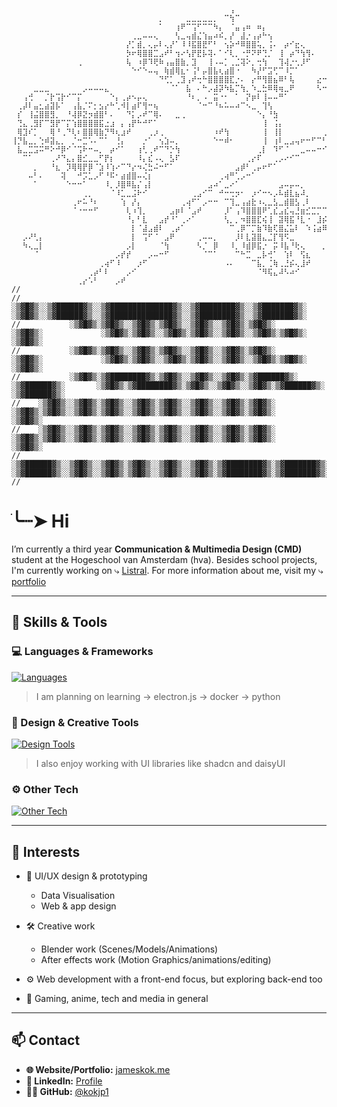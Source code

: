 ```
⠀⠀⠀⠀⠀⠀⠀⠀⠀⠀⠀⠀⠀⠀⠀⠀⠀⠀⠀⠀⠀⠀⠀⠀⠀⠀⠀⠀⠀⠀⠀⠀⠀⠀⠀⠀⠀⠀⠀⠀⢠⠀⠀⠀⠀⠀⠀⠀⠀⠀⠀⠀⠀⠀⠀⠀⠀⠀⠀⠀⠀⠀⠀⠀⠀⠀⠀⠀⠀⠀⠀⠀⠀⠀⠀⠀⠀⠀⠀⠀⠀⠀⠀⠀⠀⠀⠀⠀⠀⠀⠀
⠀⠀⠀⠀⠀⠀⠀⠀⠀⠀⠀⠀⠀⠀⠀⠀⠀⠀⠀⠀⠀⠀⠀⠀⠀⠀⠀⡀⠀⠀⠀⠀⣀⣀⣀⣀⣀⡀⠀⠉⢳⠉⠀⠀⠀⠀⠀⠀⠀⠀⠀⠀⠀⠀⠀⠀⠀⠀⠀⠀⠀⠀⠀⠀⠀⠀⠀⠀⠀⠀⠀⠀⠀⠀⠀⠀⠀⠀⠄⠀⠀⠀⠀⠀⠀⠀⠀⠀⠀⠀⠀
⠀⠀⠀⠀⠀⠀⠀⠀⠀⠀⠀⠀⠀⠀⠀⠀⠀⠀⠀⠀⠀⠀⠀⠀⠀⠀⠀⠁⠀⠀⢰⠟⠉⢩⠋⠉⠉⠳⡄⠀⠈⣤⢠⠶⠀⠶⡄⠀⠀⠀⠀⠀⠀⠀⠀⠀⠀⠀⠀⠀⠀⠀⠀⠀⠀⠀⠀⠀⡴⠞⠛⠳⢦⠀⠀⠀⠀⠀⠀⠀⠀⠀⠀⠀⣤⣤⣤⡄⠀⠀⠀
⠀⠀⠀⠀⠀⠀⠀⠀⠀⠀⠀⠀⠀⠀⠀⠀⠀⠀⠀⠀⠀⠀⢀⣀⠤⠤⢄⠀⠀⠀⢣⣀⢤⣾⣌⢱⣤⠴⠮⡀⡜⠀⣼⡐⢠⡴⠓⢢⠀⠀⠀⠀⠀⠀⠀⠀⠀⠀⠀⠀⢀⡀⡤⠠⠠⣀⡔⢹⡀⠀⡀⣠⣚⠉⠱⢄⠀⠀⠀⠀⢀⠖⠊⣽⠁⠀⠀⠈⣢⠀⠀
⠀⠀⠀⠀⠀⠀⠀⠀⠀⠀⠀⠀⠀⠀⠀⠀⠀⠀⠀⠀⠀⡜⡁⣾⡀⢄⡤⠇⢄⡜⠁⠸⠸⣯⣿⣟⠋⠃⠀⢢⡵⠚⠿⣿⣿⢥⡀⢨⠄⠀⡴⠊⣖⢄⠀⠀⠀⠀⠀⢰⢋⢰⣇⠂⣴⡷⠀⢀⣷⣥⣴⣿⡀⠄⠂⢸⠀⠀⠀⠀⡞⠡⢀⣽⣆⡌⣴⡾⠉⠉⢆
⠀⠀⠀⠀⠀⠀⠀⠀⠀⠀⠀⠀⠀⠀⠀⠀⠀⠀⠀⠀⠀⡳⠖⢿⣿⣿⣉⣠⠞⠃⢲⠔⢣⡟⣟⡧⢽⠄⠁⠊⢇⡀⠐⡛⠝⠟⢙⡈⠀⢸⠀⡴⠙⢳⢻⠄⠀⠀⠀⣨⠖⠻⣿⣿⣿⣱⣤⠔⠺⡿⣿⡿⣯⡅⠲⡌⠀⠀⠀⠀⡩⠒⠛⣽⣿⣿⣿⣀⠄⠀⢸
⠀⠀⠀⠀⠀⠀⠀⠀⠀⠀⠀⠀⢀⠀⠀⠀⠀⠀⠀⠀⠀⢧⠀⠰⡿⠹⢟⠷⢠⣤⣿⣷⡀⣹⠀⠀⢸⠠⠤⡁⢀⣈⢽⠕⡀⢒⢳⠀⠀⢹⢼⡐⢂⡸⠋⠀⠀⠀⠀⠸⣄⠀⣚⠷⠓⠙⣇⠠⠁⠠⠿⠡⠙⠀⢀⡝⠀⢀⡀⡈⣇⠀⠈⢆⣿⡏⢿⠶⢑⡄⠃
⠀⠀⠀⠀⠀⠀⠀⠀⠀⠀⠀⠀⠀⠀⠀⠀⠀⠀⠀⠀⠀⠀⠑⠊⠑⠤⢤⠀⢷⣾⢿⣆⠂⢨⠃⡤⣿⣧⢆⣴⣿⠐⠀⠀⠳⡜⠋⣩⢋⠉⠸⡉⠁⠀⠀⠀⠀⠀⠀⠀⠈⠉⠙⣦⢄⣾⣾⡦⠤⡀⢼⠢⠤⠔⠋⢰⡊⣀⡎⡠⠙⢦⡞⠁⢀⢹⡉⠑⢰⠏⠀
⠀⠀⠀⠀⠀⠀⠀⠀⠀⠀⠀⠀⠀⠀⠀⠀⠀⠀⠀⠀⠀⠀⠀⠀⠀⠀⠀⠙⢋⡁⢀⣹⢠⠞⢒⠓⣿⣿⣿⣿⣏⡐⠄⠀⡔⠛⢻⣿⣦⠿⠃⢧⠀⠀⠀⠀⣔⠒⢠⠀⠀⠀⢸⡀⠀⢽⡟⣿⠗⣤⠃⠀⠀⠀⢰⡏⢁⢿⣿⡾⠏⠝⠓⢸⣶⣷⡿⠦⠼⡆⠀
⠀⠀⠀⠀⣀⣀⣀⠀⠀⠀⠀⠀⠀⡠⠤⠤⠤⣄⠀⠀⠀⠀⠀⠀⠀⠀⠀⠀⠀⠈⠁⠀⣧⠀⠄⠓⡠⣼⡽⠳⣧⡉⢳⡀⠱⣀⣓⠿⢿⢶⣀⠟⠀⠀⠀⠀⠣⠒⠁⠀⠀⠀⠀⠑⠤⠚⠄⣀⡴⠋⠀⠀⠀⠀⠈⢧⣈⡟⠻⡝⡆⢆⠀⢿⡿⠻⢦⠁⢠⡇⠀
⠀⠀⢠⢚⠀⠀⡈⡗⢩⡗⠊⠉⡍⠀⠀⠀⠀⠀⠑⡄⢀⡴⠢⡤⢄⠀⠀⠀⠀⠀⠀⠀⠘⠆⡀⠠⠀⣭⠐⠂⠀⠁⠀⡝⡶⠇⢸⠤⠤⠛⠁⠀⠀⠀⠀⠀⠀⠀⠀⠀⠀⠀⠀⠀⠀⠀⠀⣡⡃⠀⠀⠀⠀⠀⠀⠀⢀⡵⣢⠖⠃⠈⠉⢍⡀⢀⣸⠀⠋⠀⠀
⠀⢀⡼⠇⣤⣂⣴⣽⡧⠁⠀⢠⣧⡈⠍⡂⣢⡔⠓⢁⠺⡇⣴⠏⢻⠒⢦⠀⠀⠀⠀⠀⠀⠀⠈⠒⠉⠘⠦⠥⠤⠴⠉⠢⣀⠀⢹⢣⠀⠀⠀⠀⠀⠀⠀⠀⠀⠀⠀⠀⠐⠂⠀⠀⠀⠀⢰⡗⣇⠀⠀⠀⠀⠀⣠⠶⢇⠕⠁⢀⣠⣄⣄⠀⠈⠁⠀⠀⠀⠀⠀
⠀⡎⠀⢸⣬⣿⣿⣻⡀⠀⠘⢼⡿⣝⡲⣾⣿⠃⠄⠀⠀⠙⡅⡠⠞⠉⢿⠄⠀⠀⣀⢀⠀⠀⠀⠀⠀⠀⠀⠀⠀⠀⠀⠀⠀⠑⡄⠘⣳⠀⠀⠀⠀⠀⠀⠀⠀⠀⠀⠀⠀⠀⠀⠀⠀⢠⠇⡰⠉⠀⢀⡠⡔⠿⣨⠜⠁⣠⠎⠋⠁⠀⢠⠲⣀⠀⠀⠀⠀⠀⠀
⠀⢙⣄⢀⣻⡏⠉⣻⡟⠉⡍⢱⣿⣿⣿⣿⣯⣐⣰⠀⡄⢠⡟⠓⠚⠋⠁⠀⠀⠀⠀⠀⠀⠀⠀⠀⠀⠀⠀⠀⠀⠀⠀⠀⠀⠀⢸⠀⢨⡄⠀⠀⠀⠀⠀⠀⠀⠀⠀⠀⠀⠀⠀⠀⢠⡟⣴⣡⣴⣾⣿⣅⣤⠊⢡⣤⣎⣤⣶⡞⠙⠛⢳⣦⣽⠀⠀⠀⠀⠀⠀
⠀⢿⣹⠎⡁⠀⠀⢿⠘⢀⠙⢇⠆⣿⣿⢿⣷⡙⠻⢆⣰⠞⠀⠀⠀⢀⡰⢀⠀⠀⠀⠀⠀⠀⠀⠀⠀⠰⠞⢳⠀⠀⠀⠀⠀⠀⢸⠀⢸⡇⠀⠀⠀⠀⠀⠀⠀⢀⣀⣰⢶⠶⣶⠛⡟⠹⠋⡟⠋⡏⠀⠈⣻⣶⣏⢸⣉⣏⡀⠀⠀⠀⣾⠟⢳⠀⠀⠀⠀⠀⠀
⢸⡙⣧⣀⡀⢑⠾⣽⣄⡀⠀⡈⠒⣉⠡⠄⠉⠁⠀⢘⡄⠀⠀⠀⡐⠁⠀⢢⣱⠤⡀⠀⠀⠀⠀⠀⠀⠑⠒⠾⠂⠀⠀⠀⠀⠀⢸⠀⢰⠇⣀⣠⢤⠖⠒⠋⠉⠃⠀⣁⣀⠠⠤⠔⠒⠚⠘⣄⣐⣿⣶⡟⡀⠈⡎⠉⠉⠓⢦⣩⠉⠁⠈⣿⡿⠁⠀⠀⠀⠀⠀
⠀⣧⣀⣉⣩⠭⠛⠕⠚⡿⠊⠈⢩⠗⠒⠤⡀⠀⡴⠊⠁⠀⠀⢰⢃⢀⠞⠉⠙⡑⢳⠀⠀⠀⠀⠀⠀⠀⠀⠀⠀⠀⠀⠀⠀⢀⡇⠀⠹⠋⠈⠀⠀⣀⠤⠤⠒⠊⠉⠀⠀⠀⠀⠀⠀⠀⢸⡀⠀⢽⡟⣿⠑⡄⠃⠀⠀⠀⠀⠈⠛⠂⠘⠋⠀⠀⠀⠀⠀⠀⠀
⠀⠀⠉⠁⠀⠀⠀⢀⠜⠙⣄⡄⣿⣊⣀⣀⠋⡟⡆⠀⠀⠀⠀⠸⡄⣎⠠⢄⠀⣣⠏⠀⠀⠀⠀⠀⠀⠀⠀⠀⠀⠀⠀⢀⡔⠏⠀⠀⢀⡠⠔⠊⠉⠀⠀⠀⠀⠀⠀⠀⠀⠀⠀⠀⠀⠀⠀⠑⠲⠚⠄⣀⠖⠃⠀⠀⠀⠀⠀⠀⠀⠀⠀⠀⠀⠀⠀⠀⠀⠀⠀
⠀⠀⠀⠀⡀⠀⠀⠘⣆⠀⡹⢿⢿⡟⡿⠈⣱⠸⢱⠔⠉⠙⡔⠲⢌⣓⠬⠒⠋⠁⠀⠀⠀⠀⠀⠀⠀⠀⠀⠀⠀⣠⡾⠃⢀⡤⠖⠋⠁⠀⠀⠀⠀⠀⠀⠀⠀⠀⠀⠀⠀⠀⠀⠀⠀⠀⠀⠀⠀⠀⠀⠀⠀⠀⠀⠀⣀⠀⠀⠀⠀⠀⠀⠀⠀⠀⠀⠀⠀⠀⠀
⠀⠀⠀⠤⠃⠄⠀⠀⠀⢽⠀⠀⠚⡩⣁⡠⠋⠘⠯⠂⣴⣾⣿⠤⢌⡆⠀⠀⠀⠀⠀⠀⠀⠀⠀⠀⠀⠀⢀⢴⠛⢁⡠⠒⠁⠀⠀⠀⠀⠀⠀⠀⠀⠀⠀⠀⠀⠀⠀⠀⠀⠀⠀⠀⠀⠀⠀⠀⠀⠀⠀⠀⠀⠀⡔⠍⠄⢱⡀⠀⠀⠀⠀⠀⠀⠀⠀⠀⠀⠀⠀
⠀⠀⠀⠀⠁⠀⠀⠀⠀⠀⠑⠒⠒⠁⠀⠀⠀⠸⡀⡸⣿⠿⣧⡌⢠⡇⠀⠀⠀⠀⠀⠀⠀⠀⠀⠀⣠⠴⠁⣀⠔⠁⠀⠀⠀⠀⠀⠀⠀⣠⠤⡤⠤⡀⠀⠀⠀⠀⠀⠀⠀⠀⠀⠀⠀⠀⠀⠀⠀⠀⠀⠀⠀⠀⠓⠢⠄⠒⠃⠀⠀⠀⠀⠀⠀⠀⠀⠀⠀⠀⠀
⠀⠀⠀⠀⠀⠀⠀⠀⠀⠀⠀⠀⠀⢀⡀⠀⠀⠀⠈⠸⣁⣀⣨⠗⠊⠀⠀⠀⠀⠀⠀⠀⠀⢀⣠⠊⠉⠀⠚⠒⢒⡲⠂⠀⡰⠊⠒⠢⡠⠧⣾⣇⣦⠼⡀⠀⠀⠀⠀⠀⠀⠀⠀⠀⠀⠀⠀⠀⠀⠀⠀⠀⠀⠀⠀⠀⠀⠀⠀⠀⠀⠀⠀⠀⠀⠀⠀⠀⠀⠀⠀
⠀⠀⠀⠀⠀⠀⠀⠀⠀⠀⠀⢀⠖⠥⠘⠆⠀⠀⠀⠀⢱⠀⡜⡄⠀⠀⠀⠀⠀⠀⠀⢀⢴⠋⠁⡠⠒⠒⠀⠉⢹⣀⢠⣴⣗⠰⢄⣀⣣⣀⣾⣿⣣⢀⠇⠀⠀⠀⠀⠀⠀⠀⠀⠀⠀⠀⠀⠀⠀⠀⠀⠀⠀⠀⠀⠀⠀⠀⠀⠀⠀⠀⡔⠠⢄⠀⠀⠀⠀⠀⠀
⠀⠀⠀⠀⠀⠀⠀⠀⠀⠀⠀⠈⠐⠒⠒⠋⠀⠀⠀⠀⠀⢇⠰⢹⡀⠀⠀⠀⠀⣠⡶⠇⠈⣠⠞⠀⠀⠀⠀⡸⠁⢠⠹⣿⣿⣿⠟⢁⣎⣠⣎⢤⣘⣶⣊⣉⡉⠉⢢⠀⠀⠀⠀⠀⠀⠀⠀⠀⠀⠀⠀⠀⠀⠀⠀⠀⠀⠀⠀⠀⠀⠀⠭⠔⠋⠀⠀⠀⠀⠀⠀
⠀⠀⠀⠀⠀⠀⠀⠀⠀⠀⠀⠀⠀⠀⠀⠀⠀⠀⠀⠀⠀⠘⡄⠃⣇⠀⠀⣠⡞⠘⠁⢀⠔⠁⠀⠀⠀⠀⠀⢣⡀⡀⠲⣿⣿⣏⢮⢸⠀⣽⢿⣯⠘⣇⠐⠀⣸⡮⠞⠀⠀⠀⠀⠀⠀⠀⠀⠀⠀⠀⠀⠀⠀⠀⠀⠀⠀⠀⠀⠀⠀⠀⠀⠀⠀⠀⠀⠀⠀⠀⠀
⠀⠀⠀⠀⠀⠀⠀⠀⠀⠀⠀⠀⠀⠀⠀⠀⠀⠀⠀⠀⠀⠀⡇⠈⣼⣠⣾⠇⠀⢀⡴⠁⠀⠀⠀⠀⠀⠀⠀⠀⠉⢀⡿⠉⡉⣷⠹⣷⢏⣿⣌⣥⠇⠀⠱⢨⣴⠿⠀⠀⠀⠀⠀⠀⠀⠀⠀⠀⠀⠀⠀⠀⠀⠀⠀⠀⠀⠀⠀⠀⠀⠀⠀⠀⠀⠀⠀⠀⠀⠀⠀
⠀⠀⡠⠜⢃⡄⠀⠀⠀⠀⠀⠀⠀⠀⠀⠀⠀⠀⠀⠀⠀⠀⡇⠀⢩⠋⠈⠀⣠⠟⠀⠀⠀⠀⢀⠤⠤⡀⠀⠀⠀⡸⠇⣇⣽⣿⣄⣈⡏⢻⠫⣀⠀⠀⠀⠀⠀⠀⠀⠀⠀⠀⠀⠀⠀⠀⠀⠀⠀⠀⠀⠀⠀⠀⠀⠀⠀⠀⠀⠀⠀⠀⠀⠀⠀⠀⠀⠀⠀⠀⠀
⠀⠀⠳⢄⣀⡇⠀⠀⠀⠀⠀⠀⠀⠀⠀⠀⠀⠀⠀⠀⠀⡠⡇⠀⠀⠀⠀⠈⢳⠀⠀⠀⠀⠀⠣⡈⠀⡿⠀⠀⠸⡀⠸⣾⡿⣯⡐⠀⡭⠸⣧⠘⢗⢄⠀⠀⠀⡀⠀⠀⠀⠀⠀⠀⠀⠀⠀⠀⠀⠀⠀⠀⢀⢤⠠⡄⠀⠀⠀⠀⠀⠀⠀⠀⠀⠀⠀⠀⠀⠀⠀
⠀⠀⠀⠀⠈⠀⠀⠀⠀⠀⠀⠀⠀⠀⠀⠀⠀⠀⠀⡠⡞⡞⠀⠀⠀⡠⠤⠒⠋⠀⠀⠀⠀⠀⠀⠈⠉⠁⠀⠀⠀⠉⠓⣉⠀⣀⡧⢚⠁⠀⢱⠇⠀⢫⣆⠀⠀⠀⠀⠀⠀⠀⠀⠀⠀⠀⠀⠀⠀⠀⠀⠀⠑⠄⣀⣧⠀⠀⠀⠀⠀⠀⠀⠀⠀⠀⠀⠀⠀⠀⠀
⠀⠀⠀⠀⠀⠀⠀⠀⠀⠀⠀⠀⠀⠀⠀⠀⢀⢴⠋⠸⠀⠀⠀⡰⠋⠀⠀⠀⠀⠀⠀⠀⠀⠀⠀⠀⠀⠀⠀⠠⠄⠀⠀⠀⠉⣧⡀⢈⢷⢀⣘⡮⢄⣸⠞⠀⠀⠀⠀⠀⠀⠀⠀⠀⠀⠀⠀⠀⠀⠀⠀⠀⠀⠀⠀⠀⠀⠀⠀⠀⠀⠀⠀⠀⠀⠀⠀⠀⠀⠀⠀
⠀⠀⠀⠀⠀⠀⠀⠀⠀⠀⠀⠀⠀⠀⢀⡴⠃⠇⠀⠀⠀⡠⠊⠀⠀⠀⠀⠀⠀⠀⠀⠀⠀⠀⠀⠀⠀⠀⠀⠀⠀⠀⠀⠀⠀⠈⠻⢯⣄⠼⠣⠴⠊⠀⠀⠀⠀⠀⠀⠀⠀⠀⠀⠀⠀⠀⠀⠀⠀⠀⠀⠀⠀⠀⠀⠀⠀⠀⠀⠀⠀⠀⠀⠀⠀⠀⠀⠀⠀⠀⠀
⠀⠀⠀⠀⠀⠀⠀⠀⠀⠀⠀⠀⢀⡔⠡⠃⠀⠀⠀⡠⠞⠀⠀⠀⠀⠀⠀⠀⠀⠀⠀⠀⠀⠀⠀⠀⠀⠀⠀⠀⠀⠀⠀⠀⠀⠀⠀⠀⠀⠀⠀⠀⠀⠀⠀⠀⠀⠀⠀⠀⠀⠀⠀⠀⠀⠀⠀⠀⠀⠀⠀⠀⠀⠀⠀⠀⠀⠀⠀⠀⠀⠀⠀⠀⠀⠀⠀⠀⠀⠀⠀
//
//           ░▒▓█▓▒░░▒▓██████▓▒░░▒▓██████████████▓▒░░▒▓████████▓▒░░▒▓███████▓▒░      ░▒▓█▓▒░░▒▓██████▓▒░░▒▓██████████████▓▒░░▒▓████████▓▒░░▒▓███████▓▒░ 
//           ░▒▓█▓▒░▒▓█▓▒░░▒▓█▓▒░▒▓█▓▒░░▒▓█▓▒░░▒▓█▓▒░▒▓█▓▒░      ░▒▓█▓▒░             ░▒▓█▓▒░▒▓█▓▒░░▒▓█▓▒░▒▓█▓▒░░▒▓█▓▒░░▒▓█▓▒░▒▓█▓▒░      ░▒▓█▓▒░        
//           ░▒▓█▓▒░▒▓█▓▒░░▒▓█▓▒░▒▓█▓▒░░▒▓█▓▒░░▒▓█▓▒░▒▓█▓▒░      ░▒▓█▓▒░             ░▒▓█▓▒░▒▓█▓▒░░▒▓█▓▒░▒▓█▓▒░░▒▓█▓▒░░▒▓█▓▒░▒▓█▓▒░      ░▒▓█▓▒░        
//           ░▒▓█▓▒░▒▓████████▓▒░▒▓█▓▒░░▒▓█▓▒░░▒▓█▓▒░▒▓██████▓▒░  ░▒▓██████▓▒░       ░▒▓█▓▒░▒▓████████▓▒░▒▓█▓▒░░▒▓█▓▒░░▒▓█▓▒░▒▓██████▓▒░  ░▒▓██████▓▒░  
//    ░▒▓█▓▒░░▒▓█▓▒░▒▓█▓▒░░▒▓█▓▒░▒▓█▓▒░░▒▓█▓▒░░▒▓█▓▒░▒▓█▓▒░             ░▒▓█▓▒░▒▓█▓▒░░▒▓█▓▒░▒▓█▓▒░░▒▓█▓▒░▒▓█▓▒░░▒▓█▓▒░░▒▓█▓▒░▒▓█▓▒░             ░▒▓█▓▒░ 
//    ░▒▓█▓▒░░▒▓█▓▒░▒▓█▓▒░░▒▓█▓▒░▒▓█▓▒░░▒▓█▓▒░░▒▓█▓▒░▒▓█▓▒░             ░▒▓█▓▒░▒▓█▓▒░░▒▓█▓▒░▒▓█▓▒░░▒▓█▓▒░▒▓█▓▒░░▒▓█▓▒░░▒▓█▓▒░▒▓█▓▒░             ░▒▓█▓▒░ 
//     ░▒▓██████▓▒░░▒▓█▓▒░░▒▓█▓▒░▒▓█▓▒░░▒▓█▓▒░░▒▓█▓▒░▒▓████████▓▒░▒▓███████▓▒░ ░▒▓██████▓▒░░▒▓█▓▒░░▒▓█▓▒░▒▓█▓▒░░▒▓█▓▒░░▒▓█▓▒░▒▓████████▓▒░▒▓███████▓▒░  
//
```   

# ׂ╰┈➤ Hi 

I’m currently a third year **Communication & Multimedia Design (CMD)** student at the Hogeschool van Amsterdam (hva). Besides school projects, I'm currently working on ⤷ [Listral](https://hva-19.gitbook.io/listral-wiki/). For more information about me, visit my ⤷ [portfolio](https://jameskok.me/)

---

## 🔧 Skills & Tools  

### 💻 Languages & Frameworks  
[![Languages](https://skillicons.dev/icons?i=js,ts,html,css,discordjs,md,npm,nodejs,express,react,nextjs,tailwind&theme=dark)](https://skillicons.dev)

> I am planning on learning -> electron.js -> docker -> python

### 🎨 Design & Creative Tools  
[![Design Tools](https://skillicons.dev/icons?i=figma,blender,photoshop,illustrator,ae,premiere,obsidian,notion&theme=dark)](https://skillicons.dev)

> I also enjoy working with UI libraries like shadcn and daisyUI

### ⚙️ Other Tech  
[![Other Tech](https://skillicons.dev/icons?i=github,vercel,mongodb,supabase,firebase,vite,vscode&theme=dark)](https://skillicons.dev)

---

## 🎯 Interests  

- 🎨 UI/UX design & prototyping
   - Data Visualisation
   - Web & app design
 
- 🛠️ Creative work
  - Blender work (Scenes/Models/Animations)
  - After effects work (Motion Graphics/animations/editing)
    
- ⚙️ Web development with a front-end focus, but exploring back-end too  
- 🎱 Gaming, anime, tech and media in general 

---

## 📫 Contact  

- **🌐 Website/Portfolio:** [jameskok.me](https://jameskok.me)  
- **👤 LinkedIn:** [Profile](https://www.linkedin.com/in/jpk1/) 
- **🧑‍💻 GitHub:** [@kokjp1](https://github.com/kokjp1)  
